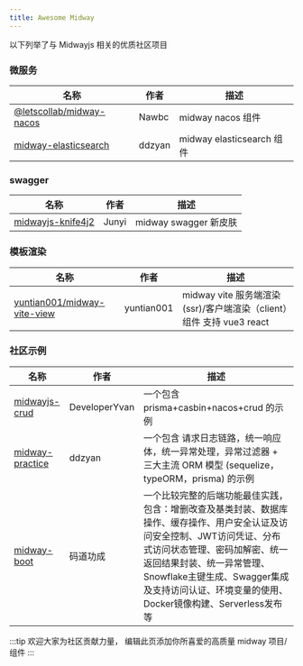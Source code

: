 ```yaml
---
title: Awesome Midway
---
```


以下列举了与 Midwayjs 相关的优质社区项目

### 微服务

| 名称                                                         | 作者   | 描述                      |
| ------------------------------------------------------------ | ------ | ------------------------- |
| [@letscollab/midway-nacos]([https://github.com/nawb-letscollab/midway-nacos](https://github.com/nawb-letscollab/midway-nacos)) | Nawbc  | midway nacos 组件         |
| [midway-elasticsearch]([https://github.com/ddzyan/midway-elasticsearch](https://github.com/ddzyan/midway-elasticsearch)) | ddzyan | midway elasticsearch 组件 |

### swagger

| 名称                                                         | 作者  | 描述                  |
| ------------------------------------------------------------ | ----- | --------------------- |
| [midwayjs-knife4j2](https://github.com/fangbao-0418/midway/tree/master/packages/swagger) | Junyi | midway swagger 新皮肤 |

### 模板渲染

| 名称                                                         | 作者       | 描述                                                         |
| ------------------------------------------------------------ | ---------- | ------------------------------------------------------------ |
| [yuntian001/midway-vite-view](https://github.com/yuntian001/midway-vite-view) | yuntian001 | midway vite 服务端渲染(ssr)/客户端渲染（client）组件 支持 vue3 react |

### 社区示例

| 名称                                                         | 作者          | 描述                                                         |
| ------------------------------------------------------------ | ------------- | ------------------------------------------------------------ |
| [midwayjs-crud](https://github.com/developeryvan/midwayjs-crud) | DeveloperYvan | 一个包含 prisma+casbin+nacos+crud 的示例                     |
| [midway-practice](https://github.com/ddzyan/midway-practice) | ddzyan        | 一个包含 请求日志链路，统一响应体，统一异常处理，异常过滤器 + 三大主流 ORM 模型 (sequelize，typeORM，prisma) 的示例 |
| [midway-boot](https://github.com/bestaone/midway-boot) | 码道功成 | 一个比较完整的后端功能最佳实践，包含：增删改查及基类封装、数据库操作、缓存操作、用户安全认证及访问安全控制、JWT访问凭证、分布式访问状态管理、密码加解密、统一返回结果封装、统一异常管理、Snowflake主键生成、Swagger集成及支持访问认证、环境变量的使用、Docker镜像构建、Serverless发布等 |

:::tip
欢迎大家为社区贡献力量， 编辑此页添加你所喜爱的高质量 midway 项目/组件
:::
